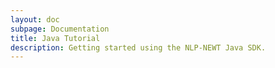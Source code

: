 ```yaml
---
layout: doc
subpage: Documentation
title: Java Tutorial
description: Getting started using the NLP-NEWT Java SDK.
---
```

